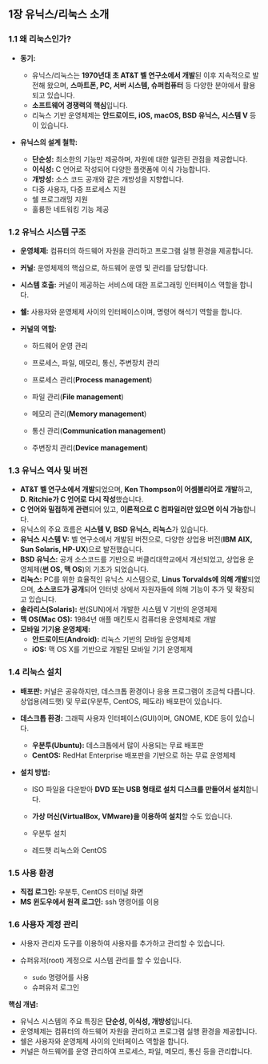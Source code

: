 ## 1장 유닉스/리눅스 소개

### 1.1 왜 리눅스인가?

*   **동기:**
    *   유닉스/리눅스는 **1970년대 초 AT&T 벨 연구소에서 개발**된 이후 지속적으로 발전해 왔으며, **스마트폰, PC, 서버 시스템, 슈퍼컴퓨터** 등 다양한 분야에서 활용되고 있습니다.
    *   **소프트웨어 경쟁력의 핵심**입니다.
    *   리눅스 기반 운영체제는 **안드로이드, iOS, macOS, BSD 유닉스, 시스템 V** 등이 있습니다.

*   **유닉스의 설계 철학:**
    *   **단순성:** 최소한의 기능만 제공하며, 자원에 대한 일관된 관점을 제공합니다.
    *   **이식성:** C 언어로 작성되어 다양한 플랫폼에 이식 가능합니다.
    *   **개방성:** 소스 코드 공개와 같은 개방성을 지향합니다.
    *   다중 사용자, 다중 프로세스 지원
    *   쉘 프로그래밍 지원
    *   훌륭한 네트워킹 기능 제공

### 1.2 유닉스 시스템 구조

*   **운영체제:** 컴퓨터의 하드웨어 자원을 관리하고 프로그램 실행 환경을 제공합니다.
*   **커널:** 운영체제의 핵심으로, 하드웨어 운영 및 관리를 담당합니다.
*   **시스템 호출:** 커널이 제공하는 서비스에 대한 프로그래밍 인터페이스 역할을 합니다.
*   **쉘:** 사용자와 운영체제 사이의 인터페이스이며, 명령어 해석기 역할을 합니다.

*   **커널의 역할:**
    *   하드웨어 운영 관리
    *   프로세스, 파일, 메모리, 통신, 주변장치 관리

    *   프로세스 관리(**Process management**)
    *   파일 관리(**File management**)
    *   메모리 관리(**Memory management**)
    *   통신 관리(**Communication management**)
    *   주변장치 관리(**Device management**)

### 1.3 유닉스 역사 및 버전

*   **AT&T 벨 연구소에서 개발**되었으며, **Ken Thompson이 어셈블리어로 개발**하고, **D. Ritchie가 C 언어로 다시 작성**했습니다.
*   **C 언어와 밀접하게 관련**되어 있고, **이론적으로 C 컴파일러만 있으면 이식 가능**합니다.
*   유닉스의 주요 흐름은 **시스템 V, BSD 유닉스, 리눅스**가 있습니다.
*   **유닉스 시스템 V:** 벨 연구소에서 개발된 버전으로, 다양한 상업용 버전(**IBM AIX, Sun Solaris, HP-UX**)으로 발전했습니다.
*   **BSD 유닉스:** 공개 소스코드를 기반으로 버클리대학교에서 개선되었고, 상업용 운영체제(**썬 OS, 맥 OS**)의 기초가 되었습니다.
*   **리눅스:** PC를 위한 효율적인 유닉스 시스템으로, **Linus Torvalds에 의해 개발**되었으며, **소스코드가 공개**되어 인터넷 상에서 자원자들에 의해 기능이 추가 및 확장되고 있습니다.
*   **솔라리스(Solaris):** 썬(SUN)에서 개발한 시스템 V 기반의 운영체제
*   **맥 OS(Mac OS):** 1984년 애플 매킨토시 컴퓨터용 운영체제로 개발
*   **모바일 기기용 운영체제:**
    *   **안드로이드(Android):** 리눅스 기반의 모바일 운영체제
    *   **iOS:** 맥 OS X를 기반으로 개발된 모바일 기기 운영체제

### 1.4 리눅스 설치

*   **배포판:** 커널은 공유하지만, 데스크톱 환경이나 응용 프로그램이 조금씩 다릅니다. 상업용(레드햇) 및 무료(우분투, CentOS, 페도라) 배포판이 있습니다.
*   **데스크톱 환경:** 그래픽 사용자 인터페이스(GUI)이며, GNOME, KDE 등이 있습니다.

    *   **우분투(Ubuntu):** 데스크톱에서 많이 사용되는 무료 배포판
    *   **CentOS:** RedHat Enterprise 배포판을 기반으로 하는 무료 운영체제
*   **설치 방법:**
    *   ISO 파일을 다운받아 **DVD 또는 USB 형태로 설치 디스크를 만들어서 설치**합니다.
    *   **가상 머신(VirtualBox, VMware)을 이용하여 설치**할 수도 있습니다.

    *   우분투 설치
    *   레드햇 리눅스와 CentOS

### 1.5 사용 환경

*   **직접 로그인:** 우분투, CentOS 터미널 화면
*   **MS 윈도우에서 원격 로그인:** ssh 명령어를 이용

### 1.6 사용자 계정 관리

*   사용자 관리자 도구를 이용하여 사용자를 추가하고 관리할 수 있습니다.
*   슈퍼유저(root) 계정으로 시스템 관리를 할 수 있습니다.

    *   `sudo` 명령어를 사용
    *   슈퍼유저 로그인

**핵심 개념:**

*   유닉스 시스템의 주요 특징은 **단순성, 이식성, 개방성**입니다.
*   운영체제는 컴퓨터의 하드웨어 자원을 관리하고 프로그램 실행 환경을 제공합니다.
*   쉘은 사용자와 운영체제 사이의 인터페이스 역할을 합니다.
*   커널은 하드웨어를 운영 관리하여 프로세스, 파일, 메모리, 통신 등을 관리합니다.  

